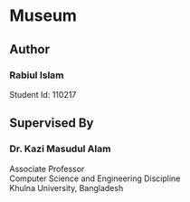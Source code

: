 # Museum

## Author
### Rabiul Islam
Student Id: 110217

## Supervised By
### Dr. Kazi Masudul Alam
Associate Professor
<br/>Computer Science and Engineering Discipline
<br/>Khulna University, Bangladesh
